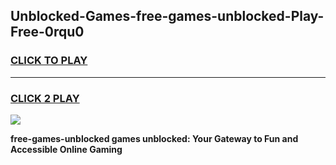 
## Unblocked-Games-free-games-unblocked-Play-Free-0rqu0
<h3>
<a href="https://premium76.site?title=free-games-unblocked&ref=23A">CLICK TO PLAY</a></h3>
<hr>

<h3>
<a href="https://premium76.site?title=free-games-unblocked&ref=23A">CLICK 2 PLAY</a>
  
</h3>

<a href="https://premium76.site?title=free-games-unblocked&ref=23A"><img src="https://clearcache.store/games.png"></a>


**free-games-unblocked games unblocked: Your Gateway to Fun and Accessible Online Gaming**
